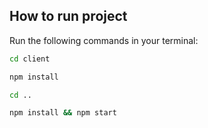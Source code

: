 ## How to run project

Run the following commands in your terminal:

```bash
cd client
```

```bash
npm install
```

```bash
cd ..
```

```bash
npm install && npm start
```
